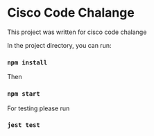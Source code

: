 # Cisco Code Chalange

This project was written for cisco code chalange

In the project directory, you can run:

### `npm install`

Then

### `npm start`

For testing please run

### `jest test`
